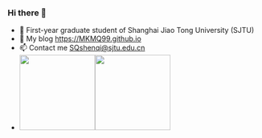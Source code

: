 ### Hi there 👋

<!--
**MKMQ99/MKMQ99** is a ✨ _special_ ✨ repository because its `README.md` (this file) appears on your GitHub profile.

Here are some ideas to get you started:

- 🔭 I’m currently working on ...
- 🌱 I’m currently learning ...
- 👯 I’m looking to collaborate on ...
- 🤔 I’m looking for help with ...
- 💬 Ask me about ...
- 📫 How to reach me: ...
- 😄 Pronouns: ...
- ⚡ Fun fact: ...
-->
- :school: First-year graduate student of Shanghai Jiao Tong University (SJTU)
- :link: My blog https://MKMQ99.github.io
- :mailbox: Contact me SQshenqi@sjtu.edu.cn
- <img align="" height="150px" src="https://github-readme-stats-mu-one-30.vercel.app/api?username=MKMQ99&hide=contribs,prs,issues&theme=cobalt" /><img align="" height="150px" src="https://github-readme-stats-mu-one-30.vercel.app/api/top-langs/?username=MKMQ99&langs_count=8&hide=Jupyter%20Notebook,html,css,Vue,javascript&theme=cobalt&layout=compact" />

